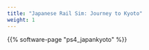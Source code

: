 ```yaml
---
title: "Japanese Rail Sim: Journey to Kyoto"
weight: 1
---
```


{{% software-page "ps4_japankyoto" %}}
